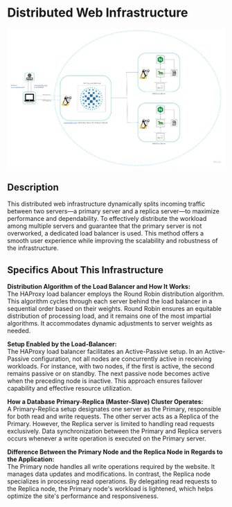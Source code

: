 # Distributed Web Infrastructure

![Image of a distributed web infrastructure](1-distributed_web_infrastructure.jpg)

## Description

This distributed web infrastructure dynamically splits incoming traffic between two servers—a primary server and a replica server—to maximize performance and dependability. To effectively distribute the workload among multiple servers and guarantee that the primary server is not overworked, a dedicated load balancer is used. This method offers a smooth user experience while improving the scalability and robustness of the infrastructure. 

## Specifics About This Infrastructure

**Distribution Algorithm of the Load Balancer and How It Works:**<br/>
The HAProxy load balancer employs the Round Robin distribution algorithm. This algorithm cycles through each server behind the load balancer in a sequential order based on their weights. Round Robin ensures an equitable distribution of processing load, and it remains one of the most impartial algorithms. It accommodates dynamic adjustments to server weights as needed.

**Setup Enabled by the Load-Balancer:**<br/>
The HAProxy load balancer facilitates an Active-Passive setup. In an Active-Passive configuration, not all nodes are concurrently active in receiving workloads. For instance, with two nodes, if the first is active, the second remains passive or on standby. The next passive node becomes active when the preceding node is inactive. This approach ensures failover capability and effective resource utilization.

**How a Database Primary-Replica (Master-Slave) Cluster Operates:**<br/>
A Primary-Replica setup designates one server as the Primary, responsible for both read and write requests. The other server acts as a Replica of the Primary. However, the Replica server is limited to handling read requests exclusively. Data synchronization between the Primary and Replica servers occurs whenever a write operation is executed on the Primary server.

**Difference Between the Primary Node and the Replica Node in Regards to the Application:**<br/>
The Primary node handles all write operations required by the website. It manages data updates and modifications. In contrast, the Replica node specializes in processing read operations. By delegating read requests to the Replica node, the Primary node's workload is lightened, which helps optimize the site's performance and responsiveness.
